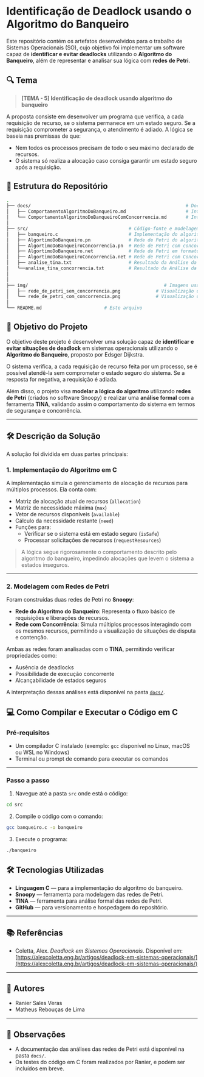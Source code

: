 # Identificação de Deadlock usando o Algoritmo do Banqueiro

Este repositório contém os artefatos desenvolvidos para o trabalho de Sistemas Operacionais (SO), cujo objetivo foi implementar um software capaz de **identificar e evitar deadlocks** utilizando o **Algoritmo do Banqueiro**, além de representar e analisar sua lógica com **redes de Petri**.

## 🔍 Tema

> **[TEMA - 5] Identificação de deadlock usando algoritmo do banqueiro**

A proposta consiste em desenvolver um programa que verifica, a cada requisição de recurso, se o sistema permanece em um estado seguro. Se a requisição comprometer a segurança, o atendimento é adiado. A lógica se baseia nas premissas de que:
- Nem todos os processos precisam de todo o seu máximo declarado de recursos.
- O sistema só realiza a alocação caso consiga garantir um estado seguro após a requisição.

## 📂 Estrutura do Repositório

```bash
.
├── docs/                                                         # Documentação do projeto
│   ├── ComportamentoAlgoritmoDoBanqueiro.md                      # Interpretação da análise feita com o TINA do Algoritmo do Banqueiro
│   └── ComportamentoAlgoritmoDoBanqueiroComConcorrencia.md       # Interpretação da análise feita com o TINA do Algoritmo do Banqueiro com Concorrencia
│
├── src/                                     # Código-fonte e modelagem
│   ├── banqueiro.c                          # Implementação do algoritmo do banqueiro em C
│   ├── AlgortimoDoBanqueiro.pn              # Rede de Petri do algoritmo do banqueiro
│   ├── AlgortimoDoBanqueiroConcorrencia.pn  # Rede de Petri com concorrência
│   ├── AlgortimoDoBanqueiro.net             # Rede de Petri em formato analisável pela TINA
│   ├── AlgortimoDoBanqueiroConcorrencia.net # Rede de Petri com Concorrencia em formato analisável pela TINA 
│   ├── analise_tina.txt                     # Resultado da Análise da TINA para Rede de Petri
│   └──analise_tina_concorrencia.txt         # Resultado da Análise da TINA para Rede de Petri com Concorrencia
│   
│
├── img/                                                  # Imagens usadas na documentação ou apresentação
│   ├── rede_de_petri_sem_concorrencia.png             # Visualização da Rede de Petri do Algoritmo do Banqueiro
│   └── rede_de_petri_com_concorrencia.png             # Visualização da Rede de Petri do Algoritmo do Banqueiro com Concorrencia
│
└── README.md                       # Este arquivo
```

## 🎯 Objetivo do Projeto

O objetivo deste projeto é desenvolver uma solução capaz de **identificar e evitar situações de deadlock** em sistemas operacionais utilizando o **Algoritmo do Banqueiro**, proposto por Edsger Dijkstra.

O sistema verifica, a cada requisição de recurso feita por um processo, se é possível atendê-la sem comprometer o estado seguro do sistema. Se a resposta for negativa, a requisição é adiada.

Além disso, o projeto visa **modelar a lógica do algoritmo** utilizando **redes de Petri** (criados no software Snoopy) e realizar uma **análise formal** com a ferramenta **TINA**, validando assim o comportamento do sistema em termos de segurança e concorrência.

---

## 🛠️ Descrição da Solução

A solução foi dividida em duas partes principais:

### 1. Implementação do Algoritmo em C

A implementação simula o gerenciamento de alocação de recursos para múltiplos processos. Ela conta com:

- Matriz de alocação atual de recursos (`allocation`)
- Matriz de necessidade máxima (`max`)
- Vetor de recursos disponíveis (`available`)
- Cálculo da necessidade restante (`need`)
- Funções para:
  - Verificar se o sistema está em estado seguro (`isSafe`)
  - Processar solicitações de recursos (`requestResources`)

> A lógica segue rigorosamente o comportamento descrito pelo algoritmo do banqueiro, impedindo alocações que levem o sistema a estados inseguros.

---

### 2. Modelagem com Redes de Petri

Foram construídas duas redes de Petri no **Snoopy**:
- **Rede do Algoritmo do Banqueiro**: Representa o fluxo básico de requisições e liberações de recursos.
- **Rede com Concorrência**: Simula múltiplos processos interagindo com os mesmos recursos, permitindo a visualização de situações de disputa e contenção.

Ambas as redes foram analisadas com o **TINA**, permitindo verificar propriedades como:
- Ausência de deadlocks
- Possibilidade de execução concorrente
- Alcançabilidade de estados seguros

A interpretação dessas análises está disponível na pasta [`docs/`](./docs).

## 💻 Como Compilar e Executar o Código em C

### Pré-requisitos

- Um compilador C instalado (exemplo: `gcc` disponível no Linux, macOS ou WSL no Windows)
- Terminal ou prompt de comando para executar os comandos

---

### Passo a passo

1. Navegue até a pasta `src` onde está o código:

```bash
cd src
```

2. Compile o código com o comando:
```bash
gcc banqueiro.c -o banqueiro
```

3. Execute o programa:
```bash
./banqueiro
```
## 🛠️ Tecnologias Utilizadas

- **Linguagem C** — para a implementação do algoritmo do banqueiro.
- **Snoopy** — ferramenta para modelagem das redes de Petri.
- **TINA** — ferramenta para análise formal das redes de Petri.
- **GitHub** — para versionamento e hospedagem do repositório.

---

## 📚 Referências

- Coletta, Alex. *Deadlock em Sistemas Operacionais*. Disponível em: [https://alexcoletta.eng.br/artigos/deadlock-em-sistemas-operacionais/](https://alexcoletta.eng.br/artigos/deadlock-em-sistemas-operacionais/)

---

## 👥 Autores

- Ranier Sales Veras  
- Matheus Rebouças de Lima 

---

## 📌 Observações

- A documentação das análises das redes de Petri está disponível na pasta `docs/`.
- Os testes do código em C foram realizados por Ranier, e podem ser incluídos em breve.



